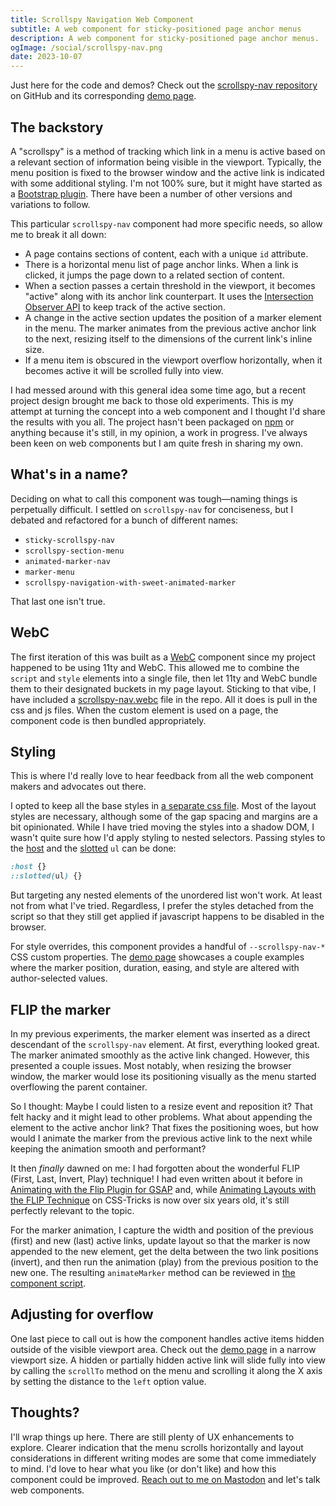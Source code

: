 ```yaml
---
title: Scrollspy Navigation Web Component
subtitle: A web component for sticky-positioned page anchor menus
description: A web component for sticky-positioned page anchor menus.
ogImage: /social/scrollspy-nav.png
date: 2023-10-07
---
```


Just here for the code and demos? Check out the [scrollspy-nav repository](https://github.com/hexagoncircle/scrollspy-nav) on GitHub and its corresponding [demo page](https://hexagoncircle.github.io/scrollspy-nav/).

## The backstory

A "scrollspy" is a method of tracking which link in a menu is active based on a relevant section of information being visible in the viewport. Typically, the menu position is fixed to the browser window and the active link is indicated with some additional styling. I'm not 100% sure, but it might have started as a [Bootstrap plugin](https://getbootstrap.com/docs/5.3/components/scrollspy/). There have been a number of other versions and variations to follow.

This particular `scrollspy-nav` component had more specific needs, so allow me to break it all down:

- A page contains sections of content, each with a unique `id` attribute.
- There is a horizontal menu list of page anchor links. When a link is clicked, it jumps the page down to a related section of content.
- When a section passes a certain threshold in the viewport, it becomes "active" along with its anchor link counterpart. It uses the [Intersection Observer API](https://developer.mozilla.org/en-US/docs/Web/API/Intersection_Observer_API) to keep track of the active section.
- A change in the active section updates the position of a marker element in the menu. The marker animates from the previous active anchor link to the next, resizing itself to the dimensions of the current link's inline size.
- If a menu item is obscured in the viewport overflow horizontally, when it becomes active it will be scrolled fully into view.

I had messed around with this general idea some time ago, but a recent project design brought me back to those old experiments. This is my attempt  at turning the concept into a web component and I thought I'd share the results with you all. The project hasn't been packaged on [npm](https://www.npmjs.com/) or anything because it's still, in my opinion, a work in progress. I've always been keen on web components but I am quite fresh in sharing my own.

## What's in a name?

Deciding on what to call this component was tough—naming things is perpetually difficult. I settled on `scrollspy-nav` for conciseness, but I debated and refactored for a bunch of different names:

- `sticky-scrollspy-nav`
- `scrollspy-section-menu`
- `animated-marker-nav`
- `marker-menu`
- `scrollspy-navigation-with-sweet-animated-marker`

That last one isn't true.

## WebC

The first iteration of this was built as a [WebC](https://www.11ty.dev/docs/languages/webc/) component since my project happened to be using 11ty and WebC. This allowed me to combine the `script` and `style` elements into a single file, then let 11ty and WebC bundle them to their designated buckets in my page layout. Sticking to that vibe, I have included a [scrollspy-nav.webc](https://github.com/hexagoncircle/scrollspy-nav/blob/main/scrollspy-nav.webc) file in the repo. All it does is pull in the css and js files. When the custom element is used on a page, the component code is then bundled appropriately.

## Styling

This is where I'd really love to hear feedback from all the web component makers and advocates out there.

I opted to keep all the base styles in [a separate css file](https://github.com/hexagoncircle/scrollspy-nav/blob/main/scrollspy-nav.css). Most of the layout styles are necessary, although some of the gap spacing and margins are a bit opinionated. While I have tried moving the styles into a shadow DOM, I wasn't quite sure how I'd apply styling to nested selectors. Passing styles to the [host](https://developer.mozilla.org/en-US/docs/Web/CSS/:host) and the [slotted](https://developer.mozilla.org/en-US/docs/Web/CSS/::slotted) `ul` can be done:

```css
:host {}
::slotted(ul) {}
```

But targeting any nested elements of the unordered list won't work. At least not from what I've tried. Regardless, I prefer the styles detached from the script so that they still get applied if javascript happens to be disabled in the browser.

For style overrides, this component provides a handful of `--scrollspy-nav-*` CSS custom properties. The [demo page](https://hexagoncircle.github.io/scrollspy-nav/) showcases a couple examples where the marker position, duration, easing, and style are altered with author-selected values.

## FLIP the marker

In my previous experiments, the marker element was inserted as a direct descendant of the `scrollspy-nav` element. At first, everything looked great. The marker animated smoothly as the active link changed. However, this presented a couple issues. Most notably, when resizing the browser window, the marker would lose its positioning visually as the menu started overflowing the parent container.

So I thought: Maybe I could listen to a resize event and reposition it? That felt hacky and it might lead to other problems. What about appending the element to the active anchor link? That fixes the positioning woes, but how would I animate the marker from the previous active link to the next while keeping the animation smooth and performant?

It then _finally_ dawned on me: I had forgotten about the wonderful FLIP (First, Last, Invert, Play) technique! I had even written about it before in [Animating with the Flip Plugin for GSAP](/blog/gsap-flip-cart/) and, while [Animating Layouts with the FLIP Technique](https://css-tricks.com/animating-layouts-with-the-flip-technique/) on CSS-Tricks is now over six years old, it's still perfectly relevant to the topic.

For the marker animation, I capture the width and position of the previous (first) and new (last) active links, update layout so that the marker is now appended to the new element, get the delta between the two link positions (invert), and then run the animation (play) from the previous position to the new one. The resulting `animateMarker` method can be reviewed in [the component script](https://github.com/hexagoncircle/scrollspy-nav/blob/main/scrollspy-nav.js).

## Adjusting for overflow

One last piece to call out is how the component handles active items hidden outside of the visible viewport area. Check out the [demo page](https://hexagoncircle.github.io/scrollspy-nav/) in a narrow viewport size. A hidden or partially hidden active link will slide fully into view by calling the `scrollTo` method on the menu and scrolling it along the X axis by setting the distance to the `left` option value.

## Thoughts?

I'll wrap things up here. There are still plenty of UX enhancements to explore. Clearer indication that the menu scrolls horizontally and layout considerations in different writing modes are some that come immediately to mind. I'd love to hear what you like (or don't like) and how this component could be improved. [Reach out to me on Mastodon](https://fosstodon.org/@hexagoncircle) and let's talk web components.